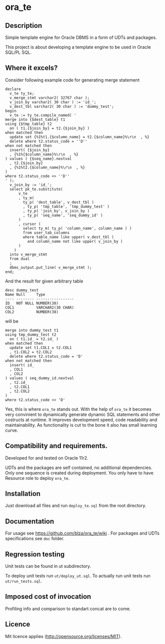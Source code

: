 # ora_te
## Description
Simple template engine for Oracle DBMS in a form of UDTs and packages.

This project is about developing a template engine to be used in Oracle SQL/PL SQL.

## Where it excels?

Consider following example code for generating merge statement
```plsql
declare
  v_te ty_te;
  v_merge_stmt varchar2( 32767 char );
  v_join_by varchar2( 30 char ) := 'id_';
  v_dest_tbl varchar2( 30 char ) := 'dummy_test';
begin
  v_te := ty_te.compile_named( '
merge into {$dest_table} t1
using {$tmp_table} t2
  on ( t1.{$join_by} = t2.{$join_by} )
when matched then
  update set {%1%t1.{$column_name} = t2.{$column_name}%\r\n  , %}
  delete where t2.status_code = ''D''
when not matched then 
  insert( {$join_by}
  , {%1%{$column_name}%\r\n  , %}
) values ( {$seq_name}.nextval
  , t2.{$join_by}
  , {%1%t2.{$column_name}%\r\n  , %}
) 
where t2.status_code <> ''D''
' );
  v_join_by := 'id_';
  select pk_te.substitute( 
      v_te
      , ty_m( 
        ty_p( 'dest_table', v_dest_tbl )
        , ty_p( 'tmp_table', 'tmp_dummy_test' ) 
        , ty_p( 'join_by', v_join_by ) 
        , ty_p( 'seq_name', 'seq_dummy_id' )
      )
      , cursor ( 
        select ty_m( ty_p( 'column_name', column_name ) )
        from user_tab_columns 
        where table_name like upper( v_dest_tbl ) 
          and column_name not like upper( v_join_by )
      )
    )
  into v_merge_stmt 
  from dual
  ;
  dbms_output.put_line( v_merge_stmt );
end;
```
And the result for given arbitrary table
```
desc dummy_test
Name Null     Type              
---- -------- ----------------- 
ID_  NOT NULL NUMBER(38)        
COL1          VARCHAR2(30 CHAR) 
COL2          NUMBER(38) 
```
will be
```
merge into dummy_test t1
using tmp_dummy_test t2
  on ( t1.id_ = t2.id_ )
when matched then
  update set t1.COL1 = t2.COL1
  , t1.COL2 = t2.COL2
  delete where t2.status_code = 'D'
when not matched then 
  insert( id_
  , COL1
  , COL2
) values ( seq_dummy_id.nextval
  , t2.id_
  , t2.COL1
  , t2.COL2
) 
where t2.status_code <> 'D'
```

Yes, this is where `ora_te` stands out. With the help of `ora_te` it becomes very convinient to dynamically generate dynamic SQL statements and other costructs at runtime. It improves development speed, code readability and maintainability. As functionality is cut to the bone it also has small learning curve.

## Compatibility and requirements.
Developed for and tested on Oracle 11r2.

UDTs and the packages are self contained, no additional dependencies. Only one sequence is created during deployment. You only have to have Resource role to deploy `ora_te`.

## Installation
Just download all files and run `deploy_te.sql` from the root directory.

## Documentation
For usage see https://github.com/blza/ora_te/wiki .
For packages and UDTs specifications see `doc` folder.

## Regression testing
Unit tests can be found in ut subdirectory.

To deploy unit tests run `ut/deploy_ut.sql`.
To actually run unit tests run `ut/run_tests.sql`.

## Imposed cost of invocation
Profiling info and comparison to standart concat are to come.

## Licence
Mit licence applies (http://opensource.org/licenses/MIT).
